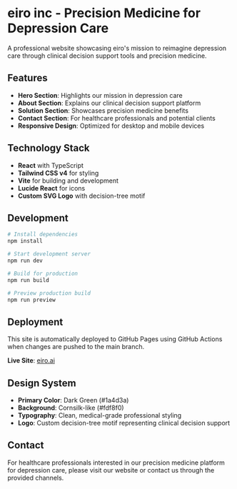 # eiro inc - Precision Medicine for Depression Care

A professional website showcasing eiro's mission to reimagine depression care through clinical decision support tools and precision medicine.

## Features

- **Hero Section**: Highlights our mission in depression care
- **About Section**: Explains our clinical decision support platform
- **Solution Section**: Showcases precision medicine benefits
- **Contact Section**: For healthcare professionals and potential clients
- **Responsive Design**: Optimized for desktop and mobile devices

## Technology Stack

- **React** with TypeScript
- **Tailwind CSS v4** for styling
- **Vite** for building and development
- **Lucide React** for icons
- **Custom SVG Logo** with decision-tree motif

## Development

```bash
# Install dependencies
npm install

# Start development server
npm run dev

# Build for production
npm run build

# Preview production build
npm run preview
```

## Deployment

This site is automatically deployed to GitHub Pages using GitHub Actions when changes are pushed to the main branch.

**Live Site**: [eiro.ai](https://eiro.ai)

## Design System

- **Primary Color**: Dark Green (#1a4d3a)
- **Background**: Cornsilk-like (#fdf8f0)
- **Typography**: Clean, medical-grade professional styling
- **Logo**: Custom decision-tree motif representing clinical decision support

## Contact

For healthcare professionals interested in our precision medicine platform for depression care, please visit our website or contact us through the provided channels.